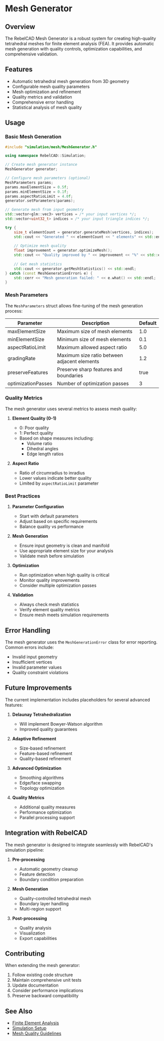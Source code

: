 # Mesh Generator

## Overview

The RebelCAD Mesh Generator is a robust system for creating high-quality tetrahedral meshes for finite element analysis (FEA). It provides automatic mesh generation with quality controls, optimization capabilities, and comprehensive validation.

## Features

- Automatic tetrahedral mesh generation from 3D geometry
- Configurable mesh quality parameters
- Mesh optimization and refinement
- Quality metrics and validation
- Comprehensive error handling
- Statistical analysis of mesh quality

## Usage

### Basic Mesh Generation

```cpp
#include "simulation/mesh/MeshGenerator.h"

using namespace RebelCAD::Simulation;

// Create mesh generator instance
MeshGenerator generator;

// Configure mesh parameters (optional)
MeshParameters params;
params.maxElementSize = 0.5f;
params.minElementSize = 0.1f;
params.aspectRatioLimit = 4.0f;
generator.setParameters(params);

// Generate mesh from input geometry
std::vector<glm::vec3> vertices = /* your input vertices */;
std::vector<uint32_t> indices = /* your input triangle indices */;

try {
    size_t elementCount = generator.generateMesh(vertices, indices);
    std::cout << "Generated " << elementCount << " elements" << std::endl;
    
    // Optimize mesh quality
    float improvement = generator.optimizeMesh();
    std::cout << "Quality improved by " << improvement << "%" << std::endl;
    
    // Get mesh statistics
    std::cout << generator.getMeshStatistics() << std::endl;
} catch (const MeshGenerationError& e) {
    std::cerr << "Mesh generation failed: " << e.what() << std::endl;
}
```

### Mesh Parameters

The `MeshParameters` struct allows fine-tuning of the mesh generation process:

| Parameter | Description | Default |
|-----------|-------------|---------|
| maxElementSize | Maximum size of mesh elements | 1.0 |
| minElementSize | Minimum size of mesh elements | 0.1 |
| aspectRatioLimit | Maximum allowed aspect ratio | 5.0 |
| gradingRate | Maximum size ratio between adjacent elements | 1.2 |
| preserveFeatures | Preserve sharp features and boundaries | true |
| optimizationPasses | Number of optimization passes | 3 |

### Quality Metrics

The mesh generator uses several metrics to assess mesh quality:

1. **Element Quality (0-1)**
   - 0: Poor quality
   - 1: Perfect quality
   - Based on shape measures including:
     - Volume ratio
     - Dihedral angles
     - Edge length ratios

2. **Aspect Ratio**
   - Ratio of circumradius to inradius
   - Lower values indicate better quality
   - Limited by `aspectRatioLimit` parameter

### Best Practices

1. **Parameter Configuration**
   - Start with default parameters
   - Adjust based on specific requirements
   - Balance quality vs performance

2. **Mesh Generation**
   - Ensure input geometry is clean and manifold
   - Use appropriate element size for your analysis
   - Validate mesh before simulation

3. **Optimization**
   - Run optimization when high quality is critical
   - Monitor quality improvements
   - Consider multiple optimization passes

4. **Validation**
   - Always check mesh statistics
   - Verify element quality metrics
   - Ensure mesh meets simulation requirements

## Error Handling

The mesh generator uses the `MeshGenerationError` class for error reporting. Common errors include:

- Invalid input geometry
- Insufficient vertices
- Invalid parameter values
- Quality constraint violations

## Future Improvements

The current implementation includes placeholders for several advanced features:

1. **Delaunay Tetrahedralization**
   - Will implement Bowyer-Watson algorithm
   - Improved quality guarantees

2. **Adaptive Refinement**
   - Size-based refinement
   - Feature-based refinement
   - Quality-based refinement

3. **Advanced Optimization**
   - Smoothing algorithms
   - Edge/face swapping
   - Topology optimization

4. **Quality Metrics**
   - Additional quality measures
   - Performance optimization
   - Parallel processing support

## Integration with RebelCAD

The mesh generator is designed to integrate seamlessly with RebelCAD's simulation pipeline:

1. **Pre-processing**
   - Automatic geometry cleanup
   - Feature detection
   - Boundary condition preparation

2. **Mesh Generation**
   - Quality-controlled tetrahedral mesh
   - Boundary layer handling
   - Multi-region support

3. **Post-processing**
   - Quality analysis
   - Visualization
   - Export capabilities

## Contributing

When extending the mesh generator:

1. Follow existing code structure
2. Maintain comprehensive unit tests
3. Update documentation
4. Consider performance implications
5. Preserve backward compatibility

## See Also

- [Finite Element Analysis](../simulation/FEA.md)
- [Simulation Setup](../simulation/SimulationSetup.md)
- [Mesh Quality Guidelines](../simulation/MeshQuality.md)
